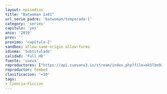 ```yaml
---
layout: episodios
title: "Batwoman 1x01"
url_serie_padre: 'batwoman/temporada-1'
category: 'series'
capitulo: 'yes'
anio: '2019'
prev: ''
proximo: 'capitulo-2'
sandbox: allow-same-origin allow-forms
idioma: 'Subtitulado'
calidad: 'Full HD'
fuente: 'cueva'
reproductores: ["https://api.cuevana3.io/stream/index.php?file=ek5lbm9xYWNrS0xJMVp5b21KREk0dFBLbjVkaHhkRGdrOG1jbnBpUnhhS1ZxbzEyak16QXY5UGFnSXlWejZqTnM3YUptNWJGd0wzWjBwbHBpckNwNDUyU3FadVkyYURhMDlLYW5walN5ZUxZMHFadnJNZlU","https://myurlshort.live/v/p47k2fm4rg4y2ep","https://www.ilovefembed.best/v/545gkcdqllk4rl5"]
reproductor: fembed
clasificacion: '+10'
tags:
- Ciencia-Ficcion
---
```












